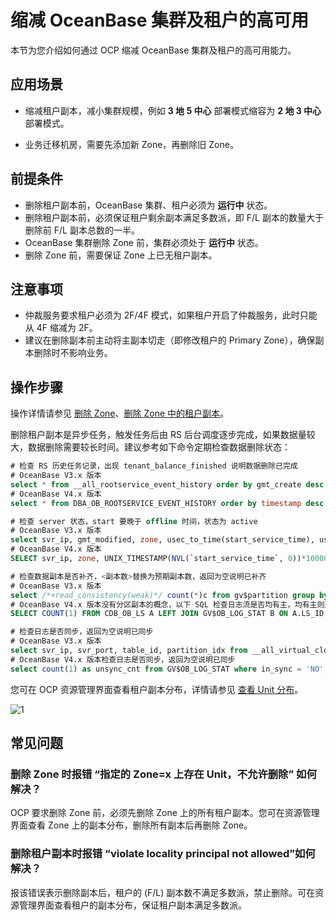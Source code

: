 # 缩减 OceanBase 集群及租户的高可用

本节为您介绍如何通过 OCP 缩减 OceanBase 集群及租户的高可用能力。

## 应用场景

* 缩减租户副本，减小集群规模，例如 **3 地 5 中心** 部署模式缩容为 **2 地 3 中心** 部署模式。

* 业务迁移机房，需要先添加新 Zone，再删除旧 Zone。

## 前提条件

* 删除租户副本前，OceanBase 集群、租户必须为 **运行中** 状态。
* 删除租户副本前，必须保证租户剩余副本满足多数派，即 F/L 副本的数量大于删除前 F/L 副本总数的一半。
* OceanBase 集群删除 Zone 前，集群必须处于 **运行中** 状态。
* 删除 Zone 前，需要保证 Zone 上已无租户副本。

## 注意事项

* 仲裁服务要求租户必须为 2F/4F 模式，如果租户开启了仲裁服务，此时只能从 4F 缩减为 2F。
* 建议在删除副本前主动将主副本切走（即修改租户的 Primary Zone），确保副本删除时不影响业务。

## 操作步骤

操作详情请参见 [删除 Zone](../600.cluster-functions/500.manage-a-zone/400.delete-a-zone.md)、[删除 Zone 中的租户副本](../700.tenant-functions/1000.manage-tenant-replica/400.delete-a-replica-of-a-tenant-in-a-private-zone.md)。

删除租户副本是异步任务，触发任务后由 RS 后台调度逐步完成，如果数据量较大，数据删除需要较长时间。建议参考如下命令定期检查数据删除状态：

```SQL
# 检查 RS 历史任务记录，出现 tenant_balance_finished 说明数据删除已完成
# OceanBase V3.x 版本
select * from __all_rootservice_event_history order by gmt_create desc limit 10;
# OceanBase V4.x 版本
select * from DBA_OB_ROOTSERVICE_EVENT_HISTORY order by timestamp desc limit 10;

# 检查 server 状态，start 要晚于 offline 时间，状态为 active
# OceanBase V3.x 版本
select svr_ip, gmt_modified, zone, usec_to_time(start_service_time), usec_to_time(last_offline_time), status from __all_server;
# OceanBase V4.x 版本
SELECT svr_ip, zone, UNIX_TIMESTAMP(NVL(`start_service_time`, 0))*1000000 as start_service_time, status from DBA_OB_SERVERS;

# 检查数据副本是否补齐，<副本数>替换为预期副本数，返回为空说明已补齐
# OceanBase V3.x 版本
select /*+read_consistency(weak)*/ count(*)c from gv$partition group by table_id, partition_id having c != <副本数>;
# OceanBase V4.x 版本没有分区副本的概念，以下 SQL 检查日志流是否均有主，均有主则返回 0，表示正常
SELECT COUNT(1) FROM CDB_OB_LS A LEFT JOIN GV$OB_LOG_STAT B ON A.LS_ID = B.LS_ID AND A.TENANT_ID = B.TENANT_ID AND B.ROLE='LEADER' WHERE B.LS_ID IS NULL AND A.STATUS NOT IN ('CREATING', 'CREATED', 'TENANT_DROPPING', 'CREATE_ABORT', 'PRE_TENANT_DROPPING');

# 检查日志是否同步，返回为空说明已同步
# OceanBase V3.x 版本
select svr_ip, svr_port, table_id, partition_idx from __all_virtual_clog_stat where is_in_sync= 0 and is_offline = 0 and replica_type != 16;
# OceanBase V4.x 版本检查日志是否同步，返回为空说明已同步
select count(1) as unsync_cnt from GV$OB_LOG_STAT where in_sync = 'NO';
```

您可在 OCP 资源管理界面查看租户副本分布，详情请参见 [查看 Unit 分布](../600.cluster-functions/1000.manage-cluster-resource/100.view-the-unit-distribution.md)。

![1](https://obbusiness-private.oss-cn-shanghai.aliyuncs.com/doc/img/ocp/%E6%9C%80%E4%BD%B3%E5%AE%9E%E8%B7%B5/%E6%89%A9%E5%AE%B9ob.png)

## 常见问题

### 删除 Zone 时报错 “指定的 Zone=x 上存在 Unit，不允许删除” 如何解决？

OCP 要求删除 Zone 前，必须先删除 Zone 上的所有租户副本。您可在资源管理界面查看 Zone 上的副本分布，删除所有副本后再删除 Zone。

### 删除租户副本时报错 “violate locality principal not allowed”如何解决？

报该错误表示删除副本后，租户的 (F/L) 副本数不满足多数派，禁止删除。可在资源管理界面查看租户的副本分布，保证租户副本满足多数派。
